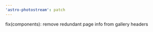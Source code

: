 ```yaml
---
'astro-photostream': patch
---
```


fix(components): remove redundant page info from gallery headers

